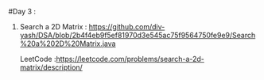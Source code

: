 #Day 3 :

1. Search a 2D Matrix : https://github.com/div-yash/DSA/blob/2b4f4eb9f5ef81970d3e545ac75f9564750fe9e9/Search%20a%202D%20Matrix.java
   
   LeetCode :https://leetcode.com/problems/search-a-2d-matrix/description/
